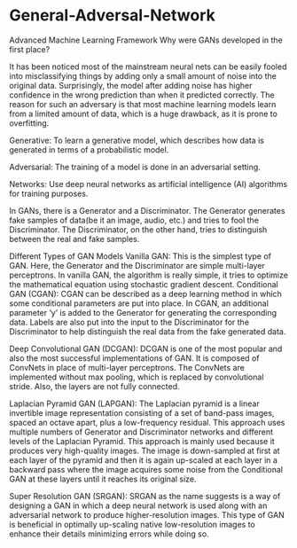 # General-Adversal-Network
Advanced Machine Learning Framework
Why were GANs developed in the first place?

It has been noticed most of the mainstream neural nets can be easily fooled into misclassifying things by adding only a small amount of noise into the original data. Surprisingly, the model after adding noise has higher confidence in the wrong prediction than when it predicted correctly. The reason for such an adversary is that most machine learning models learn from a limited amount of data, which is a huge drawback, as it is prone to overfitting.



Generative: To learn a generative model, which describes how data is generated in terms of a probabilistic model.

Adversarial: The training of a model is done in an adversarial setting.

Networks: Use deep neural networks as artificial intelligence (AI) algorithms for training purposes.

In GANs, there is a Generator and a Discriminator. The Generator generates fake samples of data(be it an image, audio, etc.) and tries to fool the Discriminator. The Discriminator, on the other hand, tries to distinguish between the real and fake samples.



Different Types of GAN Models
Vanilla GAN: This is the simplest type of GAN. Here, the Generator and the Discriminator are simple multi-layer perceptrons. In vanilla GAN, the algorithm is really simple, it tries to optimize the mathematical equation using stochastic gradient descent.
Conditional GAN (CGAN): CGAN can be described as a deep learning method in which some conditional parameters are put into place. In CGAN, an additional parameter ‘y’ is added to the Generator for generating the corresponding data. Labels are also put into the input to the Discriminator for the Discriminator to help distinguish the real data from the fake generated data.


Deep Convolutional GAN (DCGAN): DCGAN is one of the most popular and also the most successful implementations of GAN. It is composed of ConvNets in place of multi-layer perceptrons. The ConvNets are implemented without max pooling, which is replaced by convolutional stride. Also, the layers are not fully connected.


Laplacian Pyramid GAN (LAPGAN): The Laplacian pyramid is a linear invertible image representation consisting of a set of band-pass images, spaced an octave apart, plus a low-frequency residual. This approach uses multiple numbers of Generator and Discriminator networks and different levels of the Laplacian Pyramid. This approach is mainly used because it produces very high-quality images. The image is down-sampled at first at each layer of the pyramid and then it is again up-scaled at each layer in a backward pass where the image acquires some noise from the Conditional GAN at these layers until it reaches its original size.


Super Resolution GAN (SRGAN): SRGAN as the name suggests is a way of designing a GAN in which a deep neural network is used along with an adversarial network to produce higher-resolution images. This type of GAN is beneficial in optimally up-scaling native low-resolution images to enhance their details minimizing errors while doing so.
